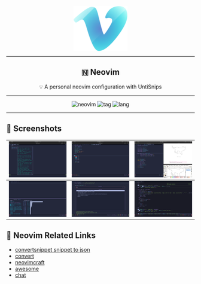 <div align="center">
  <img src="img/vim-rainbow.png" alt="vim" align="center" width=144><hr>
  <h2>🇳  Neovim</h2>
  <p> 💡 A personal neovim configuration with UntiSnips</p>
  <hr>
</div>

<div align="center">
<img src="https://img.shields.io/badge/Neovim-0.9.0-blueviolet.svg?style=flat-square&logo=Neovim&color=90E59A&logoColor=green" alt="neovim">
<img src="https://img.shields.io/gitlab/v/tag/oeyoews/nvim?color=green&logo=FastAPI&style=flat-square" alt="tag">
<img src="https://img.shields.io/badge/Lang-lua-blueviolet.svg?style=flat-square&logo=lua&color=90E59A&logoColor=blue" alt="lang">
</div>
<hr>

## 🍾 Screenshots

| <img src="img/n1.png" align="bottom" width=256/> | <img src="img/n2.png" align="bottom" width=256/> | <img src="img/n3.png" align="bottom" width=256/> |
| :----------------------------------------------: | :----------------------------------------------: | ------------------------------------------------ |
| <img src="img/04.png" align="bottom" width=256/> | <img src="img/05.png" align="bottom" width=256/> | <img src="img/06.png" align="bottom" width=256/> |

<!-- ## 💡 What's that -->
<!---->
<!-- <a href="https://git.io/typing-svg"><img src="https://readme-typing-svg.herokuapp.com?font=FiraCode&color=63F3E1&vCenter=true&lines=A+personal+neovim+configuration+with+UltiSnips" alt="Typing SVG" /></a> -->

## 🔗 Neovim Related Links

- [convertsnippet snippet to json](https://pypi.org/project/ultisnips-vscode/)
- [convert](https://github.com/VincentCordobes/convert-snippets/)
- [neovimcraft](https://neovimcraft.com/)
- [awesome](https://github.com/rockerBOO/awesome-neovim)
- [chat](https://app.element.io/#/room/#neovim:matrix.org)
